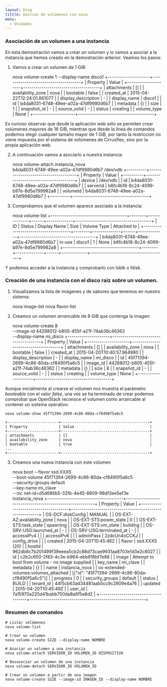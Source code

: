 ```yaml
---
layout: blog
tittle: Gestión de volúmenes con nova
menu:
  - Unidades
---
```


### Asociación de un volumen a una instancia

En esta demostración vamos a crear un volumen y lo vamos a asociar a
la instancia que hemos creado en la demostración anterior. Veamos los
pasos: 

1. Vamos a crear un volumen de 1 GiB:

    nova volume-create 1 --display-name disco1
    +---------------------+--------------------------------------+
    | Property            | Value                                |
    +---------------------+--------------------------------------+
    | attachments         | []                                   |
    | availability_zone   | nova                                 |
    | bootable            | false                                |
    | created_at          | 2015-04-22T12:24:01.861077           |
    | display_description | -                                    |
    | display_name        | disco1                               |
    | id                  | b4da8031-6748-49ee-a02a-47df9980d6b7 |
    | metadata            | {}                                   |
    | size                | 1                                    |
    | snapshot_id         | -                                    |
    | source_volid        | -                                    |
    | status              | creating                             |
    | volume_type         | None                                 |
    +---------------------+--------------------------------------+

Es curioso observar que desde la aplicación web sólo se permiten crear
volúmenes mayores de 16 GiB, mientras que desde la línea de comandos
podemos elegir cualquier tamaño mayor de 1 GiB, por tanto la
restricción no viene impuesta por el sistema de volúmenes de
Cirrusflex, sino por la propia aplicación web.

2. A continuación vamos a asociarlo a nuestra instancia:

    nova volume-attach instancia_nova \
    b4da8031-6748-49ee-a02a-47df9980d6b7 /dev/vdb
    +----------+--------------------------------------+
    | Property | Value                                |
    +----------+--------------------------------------+
    | device   | /dev/vdb                             |
    | id       | b4da8031-6748-49ee-a02a-47df9980d6b7 |
    | serverId | b6fc4b18-8c24-4099-b97e-8d5e799982a8 |
    | volumeId | b4da8031-6748-49ee-a02a-47df9980d6b7 |
    +----------+--------------------------------------+

3. Comprobamos que el volumen aparece asociado a la instancia:

    nova volume-list
    +--------------------------------------+--------+--------------+------+-------------+--------------------------------------+
    | ID                                   | Status | Display Name | Size | Volume Type | Attached to                          |
    +--------------------------------------+--------+--------------+------+-------------+--------------------------------------+
    | b4da8031-6748-49ee-a02a-47df9980d6b7 | in-use | disco1       | 1    | None        | b6fc4b18-8c24-4099-b97e-8d5e799982a8 |
    +--------------------------------------+--------+--------------+------+-------------+--------------------------------------+

Y podemos acceder a la instancia y comprobarlo con lsblk o fdisk.
    
### Creación de una instancia con el disco raíz sobre un volumen.

1. Visualizamos la lista de imágenes y de sabores que tenemos en 
nuestro sistema: 

    nova image-list
    nova flavor-list

2. Creamos un volumen *arrancable* de 8 GiB que contenga la imagen:

    nova volume-create 8 \
    --image-id 44288012-b805-455f-a21f-74ab36c46362 \
    --display-name mi_disco
    +---------------------+--------------------------------------+
    | Property            | Value                                |
    +---------------------+--------------------------------------+
    | attachments         | []                                   |
    | availability_zone   | nova                                 |
    | bootable            | false                                |
    | created_at          | 2015-04-20T10:40:57.964980           |
    | display_description | -                                    |
    | display_name        | mi_disco                             |
    | id                  | 45f71394-2699-4c86-80da-cf8490f5a6c5 |
    | image_id            | 44288012-b805-455f-a21f-74ab36c46362 |
    | metadata            | {}                                   |
    | size                | 8                                    |
    | snapshot_id         | -                                    |
    | source_volid        | -                                    |
    | status              | creating                             |
    | volume_type         | None                                 |
    +---------------------+--------------------------------------+

Aunque inicialmente al crearse el volumen nos muestra el parámetro
*booteable* con el valor *false*, una vez se ha terminado de crear
podemos comprobar que OpenStack reconoce el volumen como arrancable al
contener un sistema operativo:

    nova volume-show 45f71394-2699-4c86-80da-cf8490f5a6c5

    +-----------------------+----------------------------------------+
    | Property              | Value                                  |
    +-----------------------+----------------------------------------+
    | attachments           | []                                     |
    | availability_zone     | nova                                   |
    | bootable              | true                                   |
    ...
    +-----------------------+----------------------------------------+
      
3. Creamos una nueva instancia con este volumen

    nova boot --flavor ssd.XXXS \
    --boot-volume 45f71394-2699-4c86-80da-cf8490f5a6c5 \
    --security-groups default \
    --key-name mi_clave \
    --nic net-id=d5d686b5-32fb-4e45-8809-98df3ee5ef3e \
    instancia_nova
    +--------------------------------------+----------------------------------------------------------+
    | Property                             | Value                                                    |
    +--------------------------------------+----------------------------------------------------------+
    | OS-DCF:diskConfig                    | MANUAL                                                   |
    | OS-EXT-AZ:availability_zone          | nova                                                     |
    | OS-EXT-STS:power_state               | 0                                                        |
    | OS-EXT-STS:task_state                | spawning                                                 |
    | OS-EXT-STS:vm_state                  | building                                                 |
    | OS-SRV-USG:launched_at               | -                                                        |
    | OS-SRV-USG:terminated_at             | -                                                        |
    | accessIPv4                           |                                                          |
    | accessIPv6                           |                                                          |
    | adminPass                            | 2zdcUn4oCCKJ                                             |
    | config_drive                         |                                                          |
    | created                              | 2015-04-20T10:45:46Z                                     |
    | flavor                               | ssd.XXXS (20)                                            |
    | hostId                               | 962db8c7b201499f39eeea5cb2c88d73cae9931aa8703e1d3e2c8027 |
    | id                                   | c2b2c650-2f83-4c3e-b964-ebb916bf7e88                     |
    | image                                | Attempt to boot from volume - no image supplied          |
    | key_name                             | mi_clave                                                 |
    | metadata                             | {}                                                       |
    | name                                 | instancia_nova                                           |
    | os-extended-volumes:volumes_attached | [{"id": "45f71394-2699-4c86-80da-cf8490f5a6c5"}]         |
    | progress                             | 0                                                        |
    | security_groups                      | default                                                  |
    | status                               | BUILD                                                    |
    | tenant_id                            | 44f5cb63ad34481aab5cc9c2809e4a76                         |
    | updated                              | 2015-04-20T10:45:49Z                                     |
    | user_id                              | 7a15970a225d41babb750da8a6f5e8d2                         |
    +--------------------------------------+----------------------------------------------------------+

### Resumen de comandos

    # Listar volúmenes
    nova volume-list		

    # Crear un volumen
    nova volume-create SIZE --display-name NOMBRE 

    # Asociar un volumen a una instancia
    nova volume-attach SERVIDOR_ID VOLUMEN_ID DISPOSITIVO		

    # Desasociar un volumen de una instancia
    nova volume-detach SERVIDOR_ID VOLUMEN_ID		

    # Crear un volumen a partir de una imagen
    nova volume-create SIZE --image-id IMAGEN_ID --display-name NOMBRE


